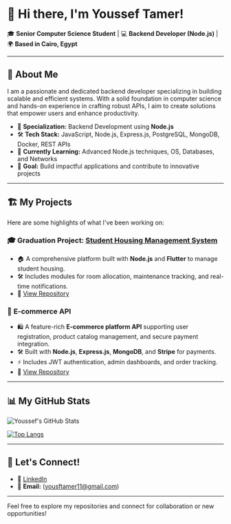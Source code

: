 # 👋 Hi there, I'm Youssef Tamer!

🎓 **Senior Computer Science Student** | 💻 **Backend Developer (Node.js)** | 🌍 **Based in Cairo, Egypt**

---

## 🚀 About Me
I am a passionate and dedicated backend developer specializing in building scalable and efficient systems. With a solid foundation in computer science and hands-on experience in crafting robust APIs, I aim to create solutions that empower users and enhance productivity.

- 🔧 **Specialization:** Backend Development using **Node.js**
- 🛠️ **Tech Stack:** JavaScript, Node.js, Express.js, PostgreSQL, MongoDB, Docker, REST APIs
- 🌱 **Currently Learning:** Advanced Node.js techniques, OS, Databases, and Networks
- 🎯 **Goal:** Build impactful applications and contribute to innovative projects

---

## 🏗️ My Projects
Here are some highlights of what I've been working on:

### 🎓 **Graduation Project:** [Student Housing Management System](#)
- 🏠 A comprehensive platform built with **Node.js** and **Flutter** to manage student housing.
- 🛠️ Includes modules for room allocation, maintenance tracking, and real-time notifications.
- 🔗 [View Repository](https://github.com/youssfTamer/HTI-Housing)

  
### 🛒 **E-commerce API**
- 🛍️ A feature-rich **E-commerce platform API** supporting user registration, product catalog management, and secure payment integration.
- 🛠️ Built with **Node.js**, **Express.js**, **MongoDB**, and **Stripe** for payments.
- ⚡ Includes JWT authentication, admin dashboards, and order tracking.
- 🔗 [View Repository](https://github.com/youssfTamer/E-commerce-/tree/master)

---

## 📊 My GitHub Stats
![Youssef's GitHub Stats](https://github-readme-stats.vercel.app/api?username=youssfTamer&show_icons=true&theme=radical)

[![Top Langs](https://github-readme-stats.vercel.app/api/top-langs/?username=youssfTamer&layout=compact&theme=radical)](https://github.com/anuraghazra/github-readme-stats)

---

## 🌟 Let's Connect!
- 💼 [LinkedIn](https://www.linkedin.com/in/youssef-tamer-)
- 📧 **Email:** (yousftamer11@gmail.com)

---

Feel free to explore my repositories and connect for collaboration or new opportunities!

